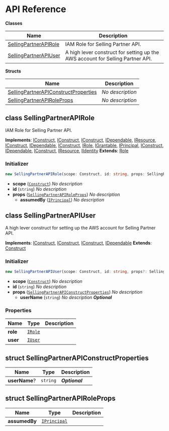 # API Reference

**Classes**

Name|Description
----|-----------
[SellingPartnerAPIRole](#scaleleap-selling-partner-api-cdk-sellingpartnerapirole)|IAM Role for Selling Partner API.
[SellingPartnerAPIUser](#scaleleap-selling-partner-api-cdk-sellingpartnerapiuser)|A high lever construct for setting up the AWS account for Selling Partner API.


**Structs**

Name|Description
----|-----------
[SellingPartnerAPIConstructProperties](#scaleleap-selling-partner-api-cdk-sellingpartnerapiconstructproperties)|*No description*
[SellingPartnerAPIRoleProps](#scaleleap-selling-partner-api-cdk-sellingpartnerapiroleprops)|*No description*



## class SellingPartnerAPIRole  <a id="scaleleap-selling-partner-api-cdk-sellingpartnerapirole"></a>

IAM Role for Selling Partner API.

__Implements__: [IConstruct](#constructs-iconstruct), [IConstruct](#aws-cdk-core-iconstruct), [IConstruct](#constructs-iconstruct), [IDependable](#aws-cdk-core-idependable), [IResource](#aws-cdk-core-iresource), [IConstruct](#constructs-iconstruct), [IDependable](#aws-cdk-core-idependable), [IConstruct](#aws-cdk-core-iconstruct), [IRole](#aws-cdk-aws-iam-irole), [IGrantable](#aws-cdk-aws-iam-igrantable), [IPrincipal](#aws-cdk-aws-iam-iprincipal), [IConstruct](#constructs-iconstruct), [IDependable](#aws-cdk-core-idependable), [IConstruct](#aws-cdk-core-iconstruct), [IResource](#aws-cdk-core-iresource), [IIdentity](#aws-cdk-aws-iam-iidentity)
__Extends__: [Role](#aws-cdk-aws-iam-role)

### Initializer




```ts
new SellingPartnerAPIRole(scope: Construct, id: string, props: SellingPartnerAPIRoleProps)
```

* **scope** (<code>[Construct](#aws-cdk-core-construct)</code>)  *No description*
* **id** (<code>string</code>)  *No description*
* **props** (<code>[SellingPartnerAPIRoleProps](#scaleleap-selling-partner-api-cdk-sellingpartnerapiroleprops)</code>)  *No description*
  * **assumedBy** (<code>[IPrincipal](#aws-cdk-aws-iam-iprincipal)</code>)  *No description* 




## class SellingPartnerAPIUser  <a id="scaleleap-selling-partner-api-cdk-sellingpartnerapiuser"></a>

A high lever construct for setting up the AWS account for Selling Partner API.

__Implements__: [IConstruct](#constructs-iconstruct), [IConstruct](#aws-cdk-core-iconstruct), [IConstruct](#constructs-iconstruct), [IDependable](#aws-cdk-core-idependable)
__Extends__: [Construct](#aws-cdk-core-construct)

### Initializer




```ts
new SellingPartnerAPIUser(scope: Construct, id: string, props?: SellingPartnerAPIConstructProperties)
```

* **scope** (<code>[Construct](#aws-cdk-core-construct)</code>)  *No description*
* **id** (<code>string</code>)  *No description*
* **props** (<code>[SellingPartnerAPIConstructProperties](#scaleleap-selling-partner-api-cdk-sellingpartnerapiconstructproperties)</code>)  *No description*
  * **userName** (<code>string</code>)  *No description* __*Optional*__



### Properties


Name | Type | Description 
-----|------|-------------
**role** | <code>[IRole](#aws-cdk-aws-iam-irole)</code> | <span></span>
**user** | <code>[IUser](#aws-cdk-aws-iam-iuser)</code> | <span></span>



## struct SellingPartnerAPIConstructProperties  <a id="scaleleap-selling-partner-api-cdk-sellingpartnerapiconstructproperties"></a>






Name | Type | Description 
-----|------|-------------
**userName**? | <code>string</code> | __*Optional*__



## struct SellingPartnerAPIRoleProps  <a id="scaleleap-selling-partner-api-cdk-sellingpartnerapiroleprops"></a>






Name | Type | Description 
-----|------|-------------
**assumedBy** | <code>[IPrincipal](#aws-cdk-aws-iam-iprincipal)</code> | <span></span>



